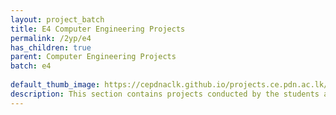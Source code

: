 ```yaml
---
layout: project_batch
title: E4 Computer Engineering Projects
permalink: /2yp/e4
has_children: true
parent: Computer Engineering Projects
batch: e4
    
default_thumb_image: https://cepdnaclk.github.io/projects.ce.pdn.ac.lk/data/categories/2yp/thumbnail.jpg
description: This section contains projects conducted by the students after their second year. Usually, these projects are conducted by groups of 3 students, and followed by Agile principles.
---
```

